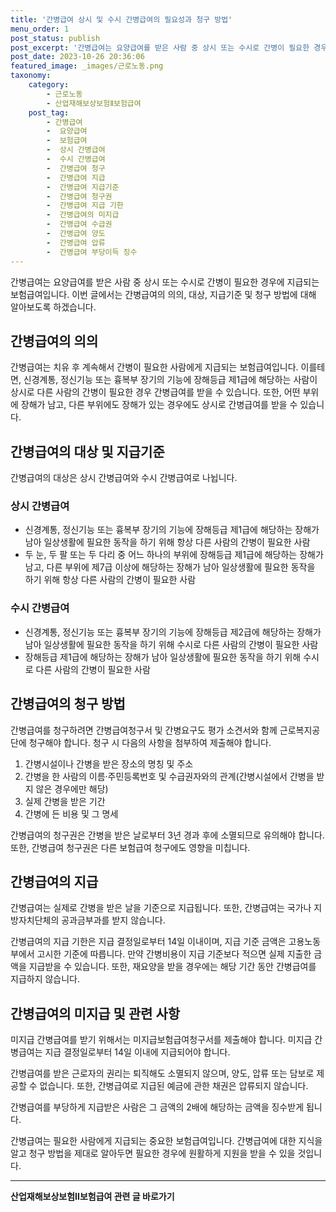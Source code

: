 ```yaml
---
title: '간병급여 상시 및 수시 간병급여의 필요성과 청구 방법'
menu_order: 1
post_status: publish
post_excerpt: '간병급여는 요양급여를 받은 사람 중 상시 또는 수시로 간병이 필요한 경우에 지급되는 보험급여입니다. 이번 글에서는 간병급여의 의의, 대상, 지급기준 및 청구 방법에 대해 알아보도록 하겠습니다.'
post_date: 2023-10-26 20:36:06
featured_image: _images/근로노동.png
taxonomy:
    category:
        - 근로노동
        - 산업재해보상보험Ⅱ보험급여
    post_tag:
        - 간병급여
        -  요양급여
        -  보험급여
        -  상시 간병급여
        -  수시 간병급여
        -  간병급여 청구
        -  간병급여 지급
        -  간병급여 지급기준
        -  간병급여 청구권
        -  간병급여 지급 기한
        -  간병급여의 미지급
        -  간병급여 수급권
        -  간병급여 양도
        -  간병급여 압류
        -  간병급여 부당이득 징수
---
```



간병급여는 요양급여를 받은 사람 중 상시 또는 수시로 간병이 필요한 경우에 지급되는 보험급여입니다. 이번 글에서는 간병급여의 의의, 대상, 지급기준 및 청구 방법에 대해 알아보도록 하겠습니다.

## 간병급여의 의의

간병급여는 치유 후 계속해서 간병이 필요한 사람에게 지급되는 보험급여입니다. 이를테면, 신경계통, 정신기능 또는 흉복부 장기의 기능에 장해등급 제1급에 해당하는 사람이 상시로 다른 사람의 간병이 필요한 경우 간병급여를 받을 수 있습니다. 또한, 어떤 부위에 장해가 남고, 다른 부위에도 장해가 있는 경우에도 상시로 간병급여를 받을 수 있습니다.

## 간병급여의 대상 및 지급기준

간병급여의 대상은 상시 간병급여와 수시 간병급여로 나뉩니다.

### 상시 간병급여

- 신경계통, 정신기능 또는 흉복부 장기의 기능에 장해등급 제1급에 해당하는 장해가 남아 일상생활에 필요한 동작을 하기 위해 항상 다른 사람의 간병이 필요한 사람
- 두 눈, 두 팔 또는 두 다리 중 어느 하나의 부위에 장해등급 제1급에 해당하는 장해가 남고, 다른 부위에 제7급 이상에 해당하는 장해가 남아 일상생활에 필요한 동작을 하기 위해 항상 다른 사람의 간병이 필요한 사람

### 수시 간병급여

- 신경계통, 정신기능 또는 흉복부 장기의 기능에 장해등급 제2급에 해당하는 장해가 남아 일상생활에 필요한 동작을 하기 위해 수시로 다른 사람의 간병이 필요한 사람
- 장해등급 제1급에 해당하는 장해가 남아 일상생활에 필요한 동작을 하기 위해 수시로 다른 사람의 간병이 필요한 사람

## 간병급여의 청구 방법

간병급여를 청구하려면 간병급여청구서 및 간병요구도 평가 소견서와 함께 근로복지공단에 청구해야 합니다. 청구 시 다음의 사항을 첨부하여 제출해야 합니다.

1. 간병시설이나 간병을 받은 장소의 명칭 및 주소
2. 간병을 한 사람의 이름·주민등록번호 및 수급권자와의 관계(간병시설에서 간병을 받지 않은 경우에만 해당)
3. 실제 간병을 받은 기간
4. 간병에 든 비용 및 그 명세

간병급여의 청구권은 간병을 받은 날로부터 3년 경과 후에 소멸되므로 유의해야 합니다. 또한, 간병급여 청구권은 다른 보험급여 청구에도 영향을 미칩니다.

## 간병급여의 지급

간병급여는 실제로 간병을 받은 날을 기준으로 지급됩니다. 또한, 간병급여는 국가나 지방자치단체의 공과금부과를 받지 않습니다.

간병급여의 지급 기한은 지급 결정일로부터 14일 이내이며, 지급 기준 금액은 고용노동부에서 고시한 기준에 따릅니다. 만약 간병비용이 지급 기준보다 적으면 실제 지출한 금액을 지급받을 수 있습니다. 또한, 재요양을 받을 경우에는 해당 기간 동안 간병급여를 지급하지 않습니다.

## 간병급여의 미지급 및 관련 사항

미지급 간병급여를 받기 위해서는 미지급보험급여청구서를 제출해야 합니다. 미지급 간병급여는 지급 결정일로부터 14일 이내에 지급되어야 합니다.

간병급여를 받은 근로자의 권리는 퇴직해도 소멸되지 않으며, 양도, 압류 또는 담보로 제공할 수 없습니다. 또한, 간병급여로 지급된 예금에 관한 채권은 압류되지 않습니다.

간병급여를 부당하게 지급받은 사람은 그 금액의 2배에 해당하는 금액을 징수받게 됩니다.

간병급여는 필요한 사람에게 지급되는 중요한 보험급여입니다. 간병급여에 대한 지식을 알고 청구 방법을 제대로 알아두면 필요한 경우에 원활하게 지원을 받을 수 있을 것입니다.
<!-- wp:separator -->
<hr class="wp-block-separator has-alpha-channel-opacity"/>
<!-- /wp:separator -->

<!-- wp:group {"backgroundColor":"base","layout":{"type":"constrained"}} -->
<div class="wp-block-group has-base-background-color has-background"><!-- wp:paragraph {"align":"center","fontSize":"medium"} -->
<p class="has-text-align-center has-large-font-size"><strong>산업재해보상보험Ⅱ보험급여 관련 글 바로가기</strong></p>
<!-- /wp:paragraph -->


<!-- wp:latest-posts
{"categories":[{"id":10872,"count":19,"description":"","link":"https://uknowlaw.com/category/%ec%82%b0%ec%97%85%ec%9e%ac%ed%95%b4%eb%b3%b4%ec%83%81%eb%b3%b4%ed%97%98%e2%85%b1%eb%b3%b4%ed%97%98%ea%b8%89%ec%97%ac/","name":"산업재해보상보험Ⅱ보험급여","slug":"산업재해보상보험Ⅱ보험급여","taxonomy":"category","parent":0,"meta":[],"_links":{"self":[{"href":"https://uknowlaw.com/wp-json/wp/v2/categories/10872"}],"collection":[{"href":"https://uknowlaw.com/wp-json/wp/v2/categories"}],"about":[{"href":"https://uknowlaw.com/wp-json/wp/v2/taxonomies/category"}],"wp:post_type":[{"href":"https://uknowlaw.com/wp-json/wp/v2/posts?categories=10872"}],"curies":[{"name":"wp","href":"https://api.w.org/{rel}","templated":true}]}}]} /--></div>
<!-- /wp:group -->